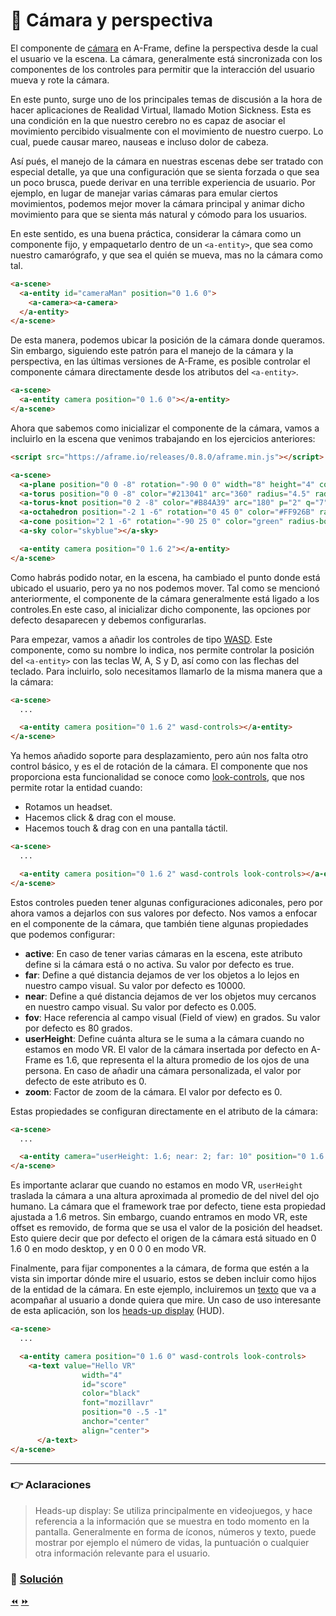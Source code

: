 # :movie_camera: Cámara y perspectiva

El componente de [cámara](https://aframe.io/docs/0.8.0/components/camera.html) en A-Frame, define la perspectiva desde la cual el usuario ve la escena. La cámara, generalmente está sincronizada con los componentes de los controles para permitir que la interacción del usuario mueva y rote la cámara.

En este punto, surge uno de los principales temas de discusión a la hora de hacer aplicaciones de Realidad Virtual, llamado Motion Sickness. Esta es una condición en la que nuestro cerebro no es capaz de asociar el movimiento percibido visualmente con el movimiento de nuestro cuerpo. Lo cual, puede causar mareo, nauseas e incluso dolor de cabeza.

Así pués, el manejo de la cámara en nuestras escenas debe ser tratado con especial detalle, ya que una configuración que se sienta forzada o que sea un poco brusca, puede derivar en una terrible experiencia de usuario. Por ejemplo, en lugar de manejar varias cámaras para emular ciertos movimientos, podemos mejor mover la cámara principal y animar dicho movimiento para que se sienta más natural y cómodo para los usuarios.

En este sentido, es una buena práctica, considerar la cámara como un componente fijo, y empaquetarlo dentro de un  `<a-entity>`, que sea como nuestro camarógrafo, y que sea el quién se mueva, mas no la cámara como tal.

```html
<a-scene>
  <a-entity id="cameraMan" position="0 1.6 0">
    <a-camera><a-camera>
  </a-entity>
</a-scene>
````

De esta manera, podemos ubicar la posición de la cámara donde queramos. Sin embargo, siguiendo este patrón para el manejo de la cámara y la perspectiva, en las últimas versiones de A-Frame, es posible controlar el componente cámara directamente desde los atributos del `<a-entity>`.

```html
<a-scene>
  <a-entity camera position="0 1.6 0"></a-entity>
</a-scene>
````

Ahora que sabemos como inicializar el componente de la cámara, vamos a incluirlo en la escena que venimos trabajando en los ejercicios anteriores:

```html
<script src="https://aframe.io/releases/0.8.0/aframe.min.js"></script>

<a-scene>
  <a-plane position="0 0 -8" rotation="-90 0 0" width="8" height="4" color="peru"></a-plane>
  <a-torus position="0 0 -8" color="#213041" arc="360" radius="4.5" radius-tubular="0.1"></a-torus>
  <a-torus-knot position="0 2 -8" color="#B84A39" arc="180" p="2" q="7" radius="1" radius-tubular="0.1"></a-torus-knot>
  <a-octahedron position="-2 1 -6" rotation="0 45 0" color="#FF926B" radius="1"></a-octahedron>
  <a-cone position="2 1 -6" rotation="-90 25 0" color="green" radius-bottom="0" radius-top="0.5"></a-cone>
  <a-sky color="skyblue"></a-sky>

  <a-entity camera position="0 1.6 2"></a-entity>
</a-scene>
````

Como habrás podido notar, en la escena, ha cambiado el punto donde está ubicado el usuario, pero ya no nos podemos mover. Tal como se mencionó anteriormente, el componente de la cámara generalmente está ligado a los controles.En este caso, al inicializar dicho componente, las opciones por defecto desaparecen y debemos configurarlas.

Para empezar, vamos a añadir los controles de tipo [WASD](https://aframe.io/docs/0.8.0/components/wasd-controls.html). Este componente, como su nombre lo indica, nos permite controlar la posición del `<a-entity>` con las teclas W, A, S y D, así como con las flechas del teclado. Para incluirlo, solo necesitamos llamarlo de la misma manera que a la cámara:

```html
<a-scene>
  ...

  <a-entity camera position="0 1.6 2" wasd-controls></a-entity>
</a-scene>
````

Ya hemos añadido soporte para desplazamiento, pero aún nos falta otro control básico, y es el de rotación de la cámara. El componente que nos proporciona esta funcionalidad se conoce como [look-controls](https://aframe.io/docs/0.8.0/components/look-controls.html), que nos permite rotar la entidad cuando:

* Rotamos un headset.
* Hacemos click & drag con el mouse.
* Hacemos touch & drag con en una pantalla táctil.

```html
<a-scene>
  ...

  <a-entity camera position="0 1.6 2" wasd-controls look-controls></a-entity>
</a-scene>
````

Estos controles pueden tener algunas configuraciones adiconales, pero por ahora vamos a dejarlos con sus valores por defecto. Nos vamos a enfocar en el componente de la cámara, que también tiene algunas propiedades que podemos configurar:

* **active**: En caso de tener varias cámaras en la escena, este atributo define si la cámara está o no activa. Su valor por defecto es true.
* **far**: Define a qué distancia dejamos de ver los objetos a lo lejos en nuestro campo visual. Su valor por defecto es 10000.
* **near**: Define a qué distancia dejamos de ver los objetos muy cercanos en nuestro campo visual. Su valor por defecto es 0.005.
* **fov**: Hace referencia al campo visual (Field of view) en grados. Su valor por defecto es 80 grados.
* **userHeight**: Define cuánta altura se le suma a la cámara cuando no estamos en modo VR. El valor de la cámara insertada por defecto en A-Frame es 1.6, que representa el la altura promedio de los ojos de una persona. En caso de añadir una cámara personalizada, el valor por defecto de este atributo es 0.
* **zoom**: Factor de zoom de la cámara. El valor por defecto es 0.

Estas propiedades se configuran directamente en el atributo de la cámara:

```html
<a-scene>
  ...

  <a-entity camera="userHeight: 1.6; near: 2; far: 10" position="0 1.6 2" wasd-controls look-controls></a-entity>
</a-scene>
````

Es importante aclarar que cuando no estamos en modo VR, `userHeight` traslada la cámara a una altura aproximada al promedio de del nivel del ojo humano. La cámara que el framework trae por defecto, tiene esta propiedad ajustada a 1.6 metros. Sin embargo, cuando entramos en modo VR, este offset es removido, de forma que se usa el valor de la posición del headset. Esto quiere decir que por defecto el origen de la cámara está situado en 0 1.6 0 en modo desktop, y en 0 0 0 en modo VR.

Finalmente, para fijar componentes a la cámara, de forma que estén a la vista sin importar dónde mire el usuario, estos se deben incluir como hijos de la entidad de la cámara. En este ejemplo, incluiremos un [texto](https://aframe.io/docs/0.8.0/primitives/a-text.html) que va a acompañar al usuario a donde quiera que mire. Un caso de uso interesante de esta aplicación, son los [heads-up display](#point_right-aclaraciones) (HUD).

```html
<a-scene>
  ...

  <a-entity camera position="0 1.6 0" wasd-controls look-controls>
    <a-text value="Hello VR"
                width="4"
                id="score"
                color="black"
                font="mozillavr"
                position="0 -.5 -1"
                anchor="center"
                align="center">
      </a-text>
</a-scene>
````

___
### :point_right: Aclaraciones
>Heads-up display: Se utiliza principalmente en videojuegos, y hace referencia a la información que se muestra en todo momento en la pantalla. Generalmente en forma de íconos, números y texto, puede mostrar por ejemplo el número de vidas, la puntuación o cualquier otra información relevante para el usuario.


### 📝 [Solución](https://codepen.io/fabiojcortes/pen/EoELOy)

[⏪](https://github.com/fcor/aframe-workshop/blob/master/ex/3.md)  [⏩](https://github.com/fcor/aframe-workshop/blob/master/ex/5.md)

